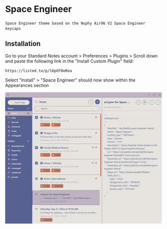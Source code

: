 # Space Engineer
`Space Engineer theme based on the Nuphy Air96 V2 Space Engineer keycaps`

## Installation
Go to your Standard Notes account > Preferences > Plugins > Scroll down and paste the following link in the "Install Custom Plugin" field: 
```
https://listed.to/p/l6pOf0eRea
```
Select "Install" > "Space Engineer" should now show within the Appearances section

![Image of theme](/display.png)